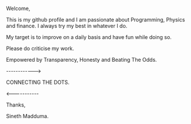 Welcome,

This is my github profile and I am passionate about Programming, Physics and finance. 
I always try my best in whatever I do. 

My target is to improve on a daily basis and have fun while doing so. 

Please do criticise my work. 


Empowered by Transparency, Honesty and Beating The Odds. 

------------>

CONNECTING THE DOTS.

<-----------


Thanks,

Sineth Madduma.
